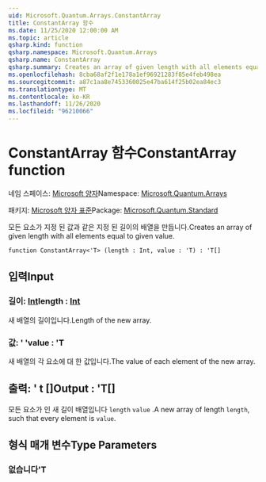 ```yaml
---
uid: Microsoft.Quantum.Arrays.ConstantArray
title: ConstantArray 함수
ms.date: 11/25/2020 12:00:00 AM
ms.topic: article
qsharp.kind: function
qsharp.namespace: Microsoft.Quantum.Arrays
qsharp.name: ConstantArray
qsharp.summary: Creates an array of given length with all elements equal to given value.
ms.openlocfilehash: 8cba68af2f1e178a1ef96921283f85e4feb498ea
ms.sourcegitcommit: a87c1aa8e7453360025e47ba614f25b02ea84ec3
ms.translationtype: MT
ms.contentlocale: ko-KR
ms.lasthandoff: 11/26/2020
ms.locfileid: "96210066"
---
```

# <a name="constantarray-function"></a><span data-ttu-id="ada53-102">ConstantArray 함수</span><span class="sxs-lookup"><span data-stu-id="ada53-102">ConstantArray function</span></span>

<span data-ttu-id="ada53-103">네임 스페이스: [Microsoft 양자](xref:Microsoft.Quantum.Arrays)</span><span class="sxs-lookup"><span data-stu-id="ada53-103">Namespace: [Microsoft.Quantum.Arrays](xref:Microsoft.Quantum.Arrays)</span></span>

<span data-ttu-id="ada53-104">패키지: [Microsoft 양자 표준](https://nuget.org/packages/Microsoft.Quantum.Standard)</span><span class="sxs-lookup"><span data-stu-id="ada53-104">Package: [Microsoft.Quantum.Standard](https://nuget.org/packages/Microsoft.Quantum.Standard)</span></span>


<span data-ttu-id="ada53-105">모든 요소가 지정 된 값과 같은 지정 된 길이의 배열을 만듭니다.</span><span class="sxs-lookup"><span data-stu-id="ada53-105">Creates an array of given length with all elements equal to given value.</span></span>

```qsharp
function ConstantArray<'T> (length : Int, value : 'T) : 'T[]
```


## <a name="input"></a><span data-ttu-id="ada53-106">입력</span><span class="sxs-lookup"><span data-stu-id="ada53-106">Input</span></span>

### <a name="length--int"></a><span data-ttu-id="ada53-107">길이: [Int](xref:microsoft.quantum.lang-ref.int)</span><span class="sxs-lookup"><span data-stu-id="ada53-107">length : [Int](xref:microsoft.quantum.lang-ref.int)</span></span>

<span data-ttu-id="ada53-108">새 배열의 길이입니다.</span><span class="sxs-lookup"><span data-stu-id="ada53-108">Length of the new array.</span></span>


### <a name="value--t"></a><span data-ttu-id="ada53-109">값: ' '</span><span class="sxs-lookup"><span data-stu-id="ada53-109">value : 'T</span></span>

<span data-ttu-id="ada53-110">새 배열의 각 요소에 대 한 값입니다.</span><span class="sxs-lookup"><span data-stu-id="ada53-110">The value of each element of the new array.</span></span>



## <a name="output--t"></a><span data-ttu-id="ada53-111">출력: ' t []</span><span class="sxs-lookup"><span data-stu-id="ada53-111">Output : 'T[]</span></span>

<span data-ttu-id="ada53-112">모든 요소가 인 새 길이 배열입니다 `length` `value` .</span><span class="sxs-lookup"><span data-stu-id="ada53-112">A new array of length `length`, such that every element is `value`.</span></span>

## <a name="type-parameters"></a><span data-ttu-id="ada53-113">형식 매개 변수</span><span class="sxs-lookup"><span data-stu-id="ada53-113">Type Parameters</span></span>

### <a name="t"></a><span data-ttu-id="ada53-114">없습니다</span><span class="sxs-lookup"><span data-stu-id="ada53-114">'T</span></span>


